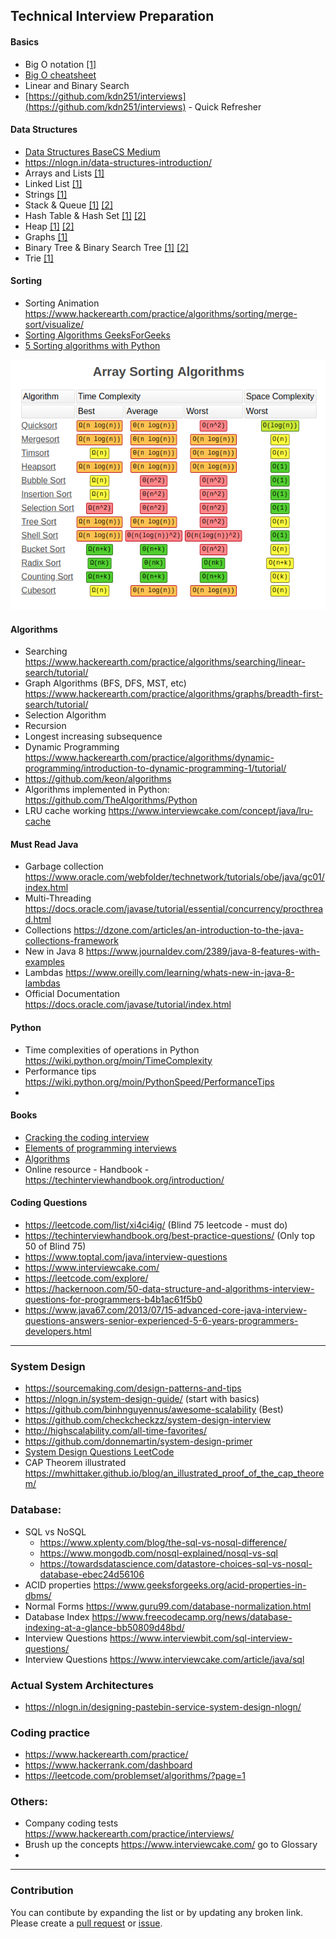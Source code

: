 ## Technical Interview Preparation

#### Basics
- Big O notation [[1]](https://www.interviewcake.com/article/java/big-o-notation-time-and-space-complexity)
- [Big O cheatsheet](https://www.bigocheatsheet.com/)
- Linear and Binary Search
- [https://github.com/kdn251/interviews](https://github.com/kdn251/interviews) - Quick Refresher

#### Data Structures
- [Data Structures BaseCS Medium](https://medium.com/basecs/tagged/data-structures)
- https://nlogn.in/data-structures-introduction/
- Arrays and Lists [[1]](https://medium.com/basecs/whats-a-linked-list-anyway-part-1-d8b7e6508b9d)
- Linked List [[1]](https://medium.com/basecs/whats-a-linked-list-anyway-part-2-131d96f71996)
- Strings [[1]](https://www.geeksforgeeks.org/string-data-structure/)
- Stack & Queue [[1]](https://medium.com/basecs/stacks-and-overflows-dbcf7854dc67) [[2]](https://medium.com/basecs/to-queue-or-not-to-queue-2653bcde5b04)
- Hash Table & Hash Set [[1]](https://medium.com/basecs/taking-hash-tables-off-the-shelf-139cbf4752f0) [[2]](https://medium.com/basecs/hashing-out-hash-functions-ea5dd8beb4dd)
- Heap [[1]](https://medium.com/basecs/learning-to-love-heaps-cef2b273a238) [[2]](https://www.geeksforgeeks.org/heap-data-structure/)
- Graphs [[1]](https://medium.com/basecs/a-gentle-introduction-to-graph-theory-77969829ead8)
- Binary Tree & Binary Search Tree [[1]](https://medium.com/basecs/how-to-not-be-stumped-by-trees-5f36208f68a7) [[2]](https://medium.com/basecs/leaf-it-up-to-binary-trees-11001aaf746d)
- Trie [[1]](https://medium.com/basecs/trying-to-understand-tries-3ec6bede0014)



#### Sorting
- Sorting Animation https://www.hackerearth.com/practice/algorithms/sorting/merge-sort/visualize/
- [Sorting Algorithms GeeksForGeeks](https://www.geeksforgeeks.org/sorting-algorithms/)
- [5 Sorting algorithms with Python](https://medium.com/@george.seif94/a-tour-of-the-top-5-sorting-algorithms-with-python-code-43ea9aa02889)


![Time Complexities](resources/1_ipkeWQ_Lb0lbkhB8rigxTA.png)


#### Algorithms
- Searching https://www.hackerearth.com/practice/algorithms/searching/linear-search/tutorial/
- Graph Algorithms (BFS, DFS, MST, etc) https://www.hackerearth.com/practice/algorithms/graphs/breadth-first-search/tutorial/
- Selection Algorithm
- Recursion
- Longest increasing subsequence
- Dynamic Programming https://www.hackerearth.com/practice/algorithms/dynamic-programming/introduction-to-dynamic-programming-1/tutorial/
- https://github.com/keon/algorithms
- Algorithms implemented in Python: https://github.com/TheAlgorithms/Python
- LRU cache working https://www.interviewcake.com/concept/java/lru-cache


#### Must Read Java
- Garbage collection https://www.oracle.com/webfolder/technetwork/tutorials/obe/java/gc01/index.html
- Multi-Threading https://docs.oracle.com/javase/tutorial/essential/concurrency/procthread.html
- Collections https://dzone.com/articles/an-introduction-to-the-java-collections-framework
- New in Java 8 https://www.journaldev.com/2389/java-8-features-with-examples
- Lambdas https://www.oreilly.com/learning/whats-new-in-java-8-lambdas
- Official Documentation https://docs.oracle.com/javase/tutorial/index.html


#### Python
- Time complexities of operations in Python https://wiki.python.org/moin/TimeComplexity
- Performance tips  https://wiki.python.org/moin/PythonSpeed/PerformanceTips
- 

#### Books
- [Cracking the coding interview](https://amzn.to/34wxaxM)
- [Elements of programming interviews](https://amzn.to/2HVPIxU)
- [Algorithms](https://amzn.to/34xiE96)
- Online resource - Handbook - https://techinterviewhandbook.org/introduction/


#### Coding Questions
- https://leetcode.com/list/xi4ci4ig/ (Blind 75 leetcode - must do)
- https://techinterviewhandbook.org/best-practice-questions/ (Only top 50 of Blind 75)
- https://www.toptal.com/java/interview-questions
- https://www.interviewcake.com/
- https://leetcode.com/explore/
- https://hackernoon.com/50-data-structure-and-algorithms-interview-questions-for-programmers-b4b1ac61f5b0
- https://www.java67.com/2013/07/15-advanced-core-java-interview-questions-answers-senior-experienced-5-6-years-programmers-developers.html
-------------------------------------

### System Design
- https://sourcemaking.com/design-patterns-and-tips
- https://nlogn.in/system-design-guide/ (start with basics)
- https://github.com/binhnguyennus/awesome-scalability (Best)
- https://github.com/checkcheckzz/system-design-interview
- http://highscalability.com/all-time-favorites/
- https://github.com/donnemartin/system-design-primer
- [System Design Questions LeetCode](https://leetcode.com/discuss/interview-question/system-design/?currentPage=1&orderBy=recent_activity&query=)
- CAP Theorem illustrated https://mwhittaker.github.io/blog/an_illustrated_proof_of_the_cap_theorem/


### Database:
- SQL vs NoSQL 
    - https://www.xplenty.com/blog/the-sql-vs-nosql-difference/ 
    - https://www.mongodb.com/nosql-explained/nosql-vs-sql
    - https://towardsdatascience.com/datastore-choices-sql-vs-nosql-database-ebec24d56106
- ACID properties https://www.geeksforgeeks.org/acid-properties-in-dbms/
- Normal Forms https://www.guru99.com/database-normalization.html
- Database Index https://www.freecodecamp.org/news/database-indexing-at-a-glance-bb50809d48bd/
- Interview Questions https://www.interviewbit.com/sql-interview-questions/
- Interview Questions https://www.interviewcake.com/article/java/sql


### Actual System Architectures
- https://nlogn.in/designing-pastebin-service-system-design-nlogn/


### Coding practice
- https://www.hackerearth.com/practice/
- https://www.hackerrank.com/dashboard
- https://leetcode.com/problemset/algorithms/?page=1


### Others:
- Company coding tests https://www.hackerearth.com/practice/interviews/
- Brush up the concepts https://www.interviewcake.com/ go to Glossary
- 




------------
### Contribution
You can contibute by expanding the list or by updating any broken link.
Please create a [pull request](https://github.com/anuragrana/technical-interview-prep/pulls) or [issue](https://github.com/anuragrana/technical-interview-prep/issues).

